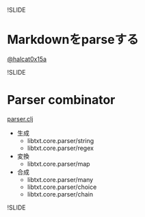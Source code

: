 !SLIDE

# Markdownをparseする

[@halcat0x15a](http://twitter.com/halcat0x15a)

!SLIDE

# Parser combinator

[parser.clj](https://github.com/halcat0x15a/libtxt/blob/dev/src/libtxt/core/parser.clj)

* 生成
	* libtxt.core.parser/string
	* libtxt.core.parser/regex
* 変換
	* libtxt.core.parser/map
* 合成
	* libtxt.core.parser/many
	* libtxt.core.parser/choice
	* libtxt.core.parser/chain

!SLIDE
